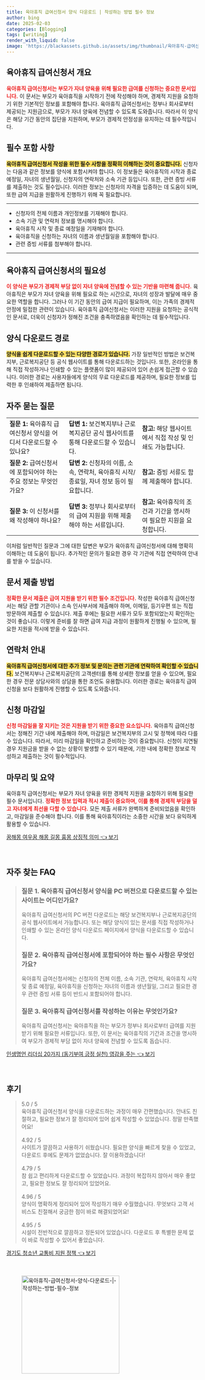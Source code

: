 ```yaml
---
title: 육아휴직 급여신청서 양식 다운로드 | 작성하는 방법 필수 정보
author: bing
date: 2025-02-03
categories: [Blogging]
tags: [writing]
render_with_liquid: false
image: 'https://blackassets.github.io/assets/img/thumbnail/육아휴직-급여신청서-양식-다운로드-|-작성하는-방법-필수-정보.webp'
---
```



<h2 id='육아휴직 급여신청서 개요'>육아휴직 급여신청서 개요</h2>

<p><b><span style="color: #ee2323;">육아휴직 급여신청서는 부모가 자녀 양육을 위해 필요한 급여를 신청하는 중요한 문서입니다.</span></b> 이 문서는 부모가 육아휴직을 시작하기 전에 작성해야 하며, 경제적 지원을 요청하기 위한 기본적인 정보를 포함해야 합니다. 육아휴직 급여신청서는 정부나 회사로부터 제공되는 지원금으로, 부모가 자녀 양육에 전념할 수 있도록 도와줍니다. 따라서 이 양식은 해당 기간 동안의 집단을 지원하며, 부모가 경제적 안정성을 유지하는 데 필수적입니다.</p>

<h2 id='필수 포함 사항'>필수 포함 사항</h2>

<p><b><span style="background-color: #ffe066;">육아휴직 급여신청서 작성을 위한 필수 사항을 정확히 이해하는 것이 중요합니다.</span></b> 신청자는 다음과 같은 정보를 양식에 포함시켜야 합니다. 이 정보들은 육아휴직의 시작과 종료 예정일, 자녀의 생년월일, 신청자의 연락처와 소속 기관 등입니다. 또한, 관련 증빙 서류를 제출하는 것도 필수입니다. 이러한 정보는 신청자의 자격을 입증하는 데 도움이 되며, 또한 급여 지급을 원활하게 진행하기 위해 꼭 필요합니다.</p>

<hr />

<ul>
    <li>신청자의 전체 이름과 개인정보를 기재해야 합니다.</li>
    <li>소속 기관 및 연락처 정보를 명시해야 합니다.</li>
    <li>육아휴직 시작 및 종료 예정일을 기재해야 합니다.</li>
    <li>육아휴직을 신청하는 자녀의 이름과 생년월일을 포함해야 합니다.</li>
    <li>관련 증빙 서류를 첨부해야 합니다.</li>
</ul>

<hr />

<h2 id='육아휴직 급여신청서의 필요성'>육아휴직 급여신청서의 필요성</h2>

<p><b><span style="color: #ee2323;">이 양식은 부모가 경제적 부담 없이 자녀 양육에 전념할 수 있는 기반을 마련해 줍니다.</span></b> 육아휴직은 부모가 자녀 양육을 위해 필요로 하는 시간으로, 자녀의 성장과 발달에 매우 중요한 역할을 합니다. 그러나 이 기간 동안의 급여 지급이 필요하며, 이는 가족의 경제적 안정에 밀접한 관련이 있습니다. 육아휴직 급여신청서는 이러한 지원을 요청하는 공식적인 문서로, 더욱이 신청자가 정해진 조건을 충족하였음을 확인하는 데 필수적입니다.</p>

<h2 id='양식 다운로드 경로'>양식 다운로드 경로</h2>

<p><b><span style="background-color: #ffe066;">양식을 쉽게 다운로드할 수 있는 다양한 경로가 있습니다.</span></b> 가장 일반적인 방법은 보건복지부, 근로복지공단 등 공식 웹사이트를 통해 다운로드하는 것입니다. 또한, 온라인을 통해 직접 작성하거나 인쇄할 수 있는 플랫폼이 많이 제공되어 있어 손쉽게 접근할 수 있습니다. 이러한 경로는 사용자들에게 양식의 무료 다운로드를 제공하며, 필요한 정보를 입력한 후 인쇄하여 제출하면 됩니다.</p>

<h2 id='자주 묻는 질문'>자주 묻는 질문</h2>

<table>
    <tr>
        <td><b>질문 1:</b> 육아휴직 급여신청서 양식을 어디서 다운로드할 수 있나요?</td>
        <td><b>답변 1:</b> 보건복지부나 근로복지공단 공식 웹사이트를 통해 다운로드할 수 있습니다.</td>
        <td><b>참고:</b> 해당 웹사이트에서 직접 작성 및 인쇄도 가능합니다.</td>
    </tr>
    <tr>
        <td><b>질문 2:</b> 급여신청서에 포함되어야 하는 주요 정보는 무엇인가요?</td>
        <td><b>답변 2:</b> 신청자의 이름, 소속, 연락처, 육아휴직 시작/종료일, 자녀 정보 등이 필요합니다.</td>
        <td><b>참고:</b> 증빙 서류도 함께 제출해야 합니다.</td>
    </tr>
    <tr>
        <td><b>질문 3:</b> 이 신청서를 왜 작성해야 하나요?</td>
        <td><b>답변 3:</b> 정부나 회사로부터의 급여 지원을 위해 제출해야 하는 서류입니다.</td>
        <td><b>참고:</b> 육아휴직의 조건과 기간을 명시하여 필요한 지원을 요청합니다.</td>
    </tr>
</table>

<p>이처럼 일반적인 질문과 그에 대한 답변은 부모가 육아휴직 급여신청서에 대해 명확히 이해하는 데 도움이 됩니다. 추가적인 문의가 필요한 경우 각 기관에 직접 연락하여 안내를 받을 수 있습니다.</p>

<h2 id='문서 제출 방법'>문서 제출 방법</h2>

<p><b><span style="color: #ee2323;">정확한 문서 제출은 급여 지원을 받기 위한 필수 조건입니다.</span></b> 작성한 육아휴직 급여신청서는 해당 관할 기관이나 소속 인사부서에 제출해야 하며, 이메일, 등기우편 또는 직접 방문하여 제출할 수 있습니다. 제출 후에는 필요한 서류가 모두 포함되었는지 확인하는 것이 좋습니다. 이렇게 준비를 잘 하면 급여 지급 과정이 원활하게 진행될 수 있으며, 필요한 지원을 적시에 받을 수 있습니다.</p>

<h2 id='연락처 안내'>연락처 안내</h2>

<p><b><span style="background-color: #ffe066;">육아휴직 급여신청서에 대한 추가 정보 및 문의는 관련 기관에 연락하여 확인할 수 있습니다.</span></b> 보건복지부나 근로복지공단의 고객센터를 통해 상세한 정보를 얻을 수 있으며, 필요한 경우 전문 상담사와의 상담을 통한 조언도 유용합니다. 이러한 경로는 육아휴직 급여 신청을 보다 원활하게 진행할 수 있도록 도와줍니다.</p>

<h2 id='신청 마감일'>신청 마감일</h2>

<p><b><span style="color: #ee2323;">신청 마감일을 잘 지키는 것은 지원을 받기 위한 중요한 요소입니다.</span></b> 육아휴직 급여신청서는 정해진 기간 내에 제출해야 하며, 마감일은 보건복지부의 고시 및 정책에 따라 다를 수 있습니다. 따라서, 미리 마감일을 확인하고 준비하는 것이 중요합니다. 신청이 지연될 경우 지원금을 받을 수 없는 상황이 발생할 수 있기 때문에, 기한 내에 정확한 정보로 작성하고 제출하는 것이 필수적입니다.</p>

<h2 id='마무리 및 요약'>마무리 및 요약</h2>

<p>육아휴직 급여신청서는 부모가 자녀 양육을 위한 경제적 지원을 요청하기 위해 필요한 필수 문서입니다. <b><span style="color: #ee2323;">정확한 정보 입력과 적시 제출이 중요하며, 이를 통해 경제적 부담을 덜고 자녀에게 최선을 다할 수 있습니다.</span></b> 모든 제출 서류가 완벽하게 준비되었음을 확인하고, 마감일을 준수해야 합니다. 이를 통해 육아휴직이라는 소중한 시간을 보다 유익하게 활용할 수 있습니다.</p>


<p><a class="click-button" title="꿈해몽 여우꿈 해몽 길몽 흉몽 상징적 의미" href="https://blackassets.github.io/posts/%EA%BF%88%ED%95%B4%EB%AA%BD-%EC%97%AC%EC%9A%B0%EA%BF%88-%ED%95%B4%EB%AA%BD-%EA%B8%B8%EB%AA%BD-%ED%9D%89%EB%AA%BD-%EC%83%81%EC%A7%95%EC%A0%81-%EC%9D%98%EB%AF%B8/" rel="dofollow">꿈해몽 여우꿈 해몽 길몽 흉몽 상징적 의미 👈 보기</a></p><br>
<h2 id='자주_찾는_FAQ'>자주 찾는 FAQ</h2>
<div itemscope="" itemtype="https://schema.org/FAQPage"> 
<blockquote> 
<div itemscope="" itemprop="mainEntity" itemtype="https://schema.org/Question"> 
<h3 itemprop="name">질문 1. 육아휴직 급여신청서 양식을 PC 버전으로 다운로드할 수 있는 사이트는 어디인가요?</h3> 
<div itemscope="" itemprop="acceptedAnswer" itemtype="https://schema.org/Answer"> 
<span itemprop="text"> 
<p>육아휴직 급여신청서의 PC 버전 다운로드는 해당 보건복지부나 근로복지공단의 공식 웹사이트에서 가능합니다. 또는 해당 양식이 있는 문서를 직접 작성하거나 인쇄할 수 있는 온라인 양식 다운로드 페이지에서 양식을 다운로드할 수 있습니다.</p> 
</span> 
</div> 
</div> 
<div itemscope="" itemprop="mainEntity" itemtype="https://schema.org/Question"> 
<h3 itemprop="name">질문 2. 육아휴직 급여신청서에 포함되어야 하는 필수 사항은 무엇인가요?</h3> 
<div itemscope="" itemprop="acceptedAnswer" itemtype="https://schema.org/Answer"> 
<span itemprop="text"> 
<p>육아휴직 급여신청서에는 신청자의 전체 이름, 소속 기관, 연락처, 육아휴직 시작 및 종료 예정일, 육아휴직을 신청하는 자녀의 이름과 생년월일, 그리고 필요한 경우 관련 증빙 서류 등이 반드시 포함되어야 합니다.</p> 
</span> 
</div> 
</div> 
<div itemscope="" itemprop="mainEntity" itemtype="https://schema.org/Question"> 
<h3 itemprop="name">질문 3. 육아휴직 급여신청서를 작성하는 이유는 무엇인가요?</h3> 
<div itemscope="" itemprop="acceptedAnswer" itemtype="https://schema.org/Answer"> 
<span itemprop="text"> 
<p>육아휴직 급여신청서는 육아휴직을 하는 부모가 정부나 회사로부터 급여를 지원받기 위해 필요한 서류입니다. 또한, 이 문서는 육아휴직의 기간과 조건을 명시하여 부모가 경제적 부담 없이 자녀 양육에 전념할 수 있도록 돕습니다.</p> 
</span> 
</div> 
</div> 
</blockquote> 
</div>
<p><a class="click-button" title="인생명언 리더십 20가지 (동기부여 긍정 실천) 영감을 주는" href="https://blackassets.github.io/posts/%EC%9D%B8%EC%83%9D%EB%AA%85%EC%96%B8-%EB%A6%AC%EB%8D%94%EC%8B%AD-20%EA%B0%80%EC%A7%80-(%EB%8F%99%EA%B8%B0%EB%B6%80%EC%97%AC-%EA%B8%8D%EC%A0%95-%EC%8B%A4%EC%B2%9C)-%EC%98%81%EA%B0%90%EC%9D%84-%EC%A3%BC%EB%8A%94/" rel="dofollow">인생명언 리더십 20가지 (동기부여 긍정 실천) 영감을 주는 👈 보기</a></p><br>
<h2 id='후기'>후기</h2>
<div itemscope itemtype="https://schema.org/Product">
  <blockquote>
  <div itemprop="review" itemscope itemtype="https://schema.org/Review">
      <div itemprop="reviewRating" itemscope itemtype="https://schema.org/Rating"> <span itemprop="ratingValue">5.0</span> / <span itemprop="bestRating">5</span> </div>
      <span itemprop="reviewBody">육아휴직 급여신청서 양식을 다운로드하는 과정이 매우 간편했습니다. 안내도 친절하고, 필요한 정보가 잘 정리되어 있어 쉽게 작성할 수 있었습니다. 정말 만족했어요!</span>
  </div>
  <br>
  <div itemprop="review" itemscope itemtype="https://schema.org/Review">
      <div itemprop="reviewRating" itemscope itemtype="https://schema.org/Rating"> <span itemprop="ratingValue">4.92</span> / <span itemprop="bestRating">5</span> </div>
      <span itemprop="reviewBody">사이트가 깔끔하고 사용하기 쉬웠습니다. 필요한 양식을 빠르게 찾을 수 있었고, 다운로드 후에도 문제가 없었습니다. 잘 이용하겠습니다!</span>
  </div>
  <br>
  <div itemprop="review" itemscope itemtype="https://schema.org/Review">
      <div itemprop="reviewRating" itemscope itemtype="https://schema.org/Rating"> <span itemprop="ratingValue">4.79</span> / <span itemprop="bestRating">5</span> </div>
      <span itemprop="reviewBody">참 쉽고 편리하게 다운로드할 수 있었습니다. 과정이 복잡하지 않아서 매우 좋았고, 필요한 정보도 잘 정리되어 있었어요.</span>
  </div>
  <br>
  <div itemprop="review" itemscope itemtype="https://schema.org/Review">
      <div itemprop="reviewRating" itemscope itemtype="https://schema.org/Rating"> <span itemprop="ratingValue">4.96</span> / <span itemprop="bestRating">5</span> </div>
      <span itemprop="reviewBody">양식이 명확하게 정리되어 있어 작성하기 매우 수월했습니다. 무엇보다 고객 서비스도 친절해서 궁금한 점이 바로 해결되었어요!</span>
  </div>
  <br>
  <div itemprop="review" itemscope itemtype="https://schema.org/Review">
      <div itemprop="reviewRating" itemscope itemtype="https://schema.org/Rating"> <span itemprop="ratingValue">4.95</span> / <span itemprop="bestRating">5</span> </div>
      <span itemprop="reviewBody">시설이 전반적으로 깔끔하고 정돈되어 있었습니다. 다운로드 후 특별한 문제 없이 바로 작성할 수 있어서 좋았습니다.</span>
  </div>
  </blockquote>
</div>
<p><a class="click-button" title="경기도 청소년 교통비 지원 정책" href="https://blackassets.github.io/posts/%EA%B2%BD%EA%B8%B0%EB%8F%84-%EC%B2%AD%EC%86%8C%EB%85%84-%EA%B5%90%ED%86%B5%EB%B9%84-%EC%A7%80%EC%9B%90-%EC%A0%95%EC%B1%85/" rel="dofollow">경기도 청소년 교통비 지원 정책 👈 보기</a></p><br>
<figure class="image"><img src="https://blackassets.github.io/assets/img/thumbnail/육아휴직-급여신청서-양식-다운로드-|-작성하는-방법-필수-정보.webp" alt="육아휴직-급여신청서-양식-다운로드-|-작성하는-방법-필수-정보" width="256" height="256"></figure>